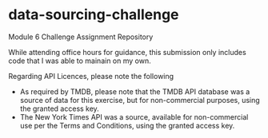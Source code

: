 # data-sourcing-challenge
Module 6 Challenge Assignment Repository

While attending office hours for guidance, this submission only includes code that I was able to mainain on my own.

Regarding API Licences, please note the following
* As required by TMDB, please note that the TMDB API database was a source of data for this exercise, but for non-commercial purposes, using the granted access key.
* The New York Times API was a source, available for non-commercial use per the Terms and Conditions, using the granted access key.